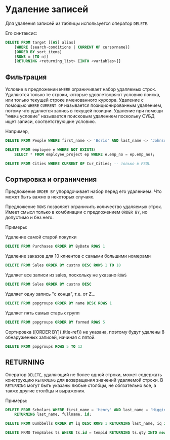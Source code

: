 # Удаление записей

Для удаления записей из таблицы используется оператор `DELETE`.

Его синтаксис:

``` sql
DELETE FROM target [[AS] alias]
    [WHERE {search-conditions | CURRENT OF cursorname}]
    [ORDER BY sort_items]
    [ROWS m [TO n]]
    [RETURNING <returning_list> [INTO <variables>]]
```

## Фильтрация

Условие в предложении `WHERE` ограничивает набор удаляемых строк.
Удаляются только те строки, которые удовлетворяют условию поиска, или
только текущей строке именованного курсора. Удаление с помощью `WHERE`
`CURRENT OF` называется позиционированным удалением, потому что
удаляется запись в текущей позиции. Удаление при помощи \"`WHERE`
условие\" называется поисковым удалением поскольку СУБД ищет записи,
соответствующие условию.

Например,

``` sql
DELETE FROM People WHERE first_name <> 'Boris' AND last_name <> 'Johnson';

DELETE FROM employee e WHERE NOT EXISTS(
    SELECT * FROM employee_project ep WHERE e.emp_no = ep.emp_no);

DELETE FROM Cities WHERE CURRENT OF Cur_Cities; -- только в PSQL
```

## Сортировка и ограничения

Предложение `ORDER BY` упорядочивает набор перед его удалением. Что
может быть важно в некоторых случаях.

Предложение `ROWS` позволяет ограничить количество удаляемых строк.
Имеет смысл только в комбинации с предложением `ORDER BY`, но допустимо
и без него.

Примеры:

Удаление самой старой покупки

``` sql
DELETE FROM Purchases ORDER BY ByDate ROWS 1
```

Удаление заказов для 10 клиентов с самыми большими номерами

``` sql
DELETE FROM Sales ORDER BY custno DESC ROWS 1 TO 10
```

Удаляет все записи из sales, поскольку не указано `ROWS`

``` sql
DELETE FROM Sales ORDER BY custno DESC
```

Удаляет одну запись \"с конца\", т.е. от Z...

``` sql
DELETE FROM popgroups ORDER BY name DESC ROWS 1
```

Удаляет пять самых старых групп

``` sql
DELETE FROM popgroups ORDER BY formed ROWS 5
```

Сортировка ([ORDER BY]{.title-ref}) не указана, поэтому будут удалены 8
обнаруженных записей, начиная с пятой.

``` sql
DELETE FROM popgroups ROWS 5 TO 12
```

## RETURNING

Оператор `DELETE`, удаляющий не более одной строки, может содержать
конструкцию `RETURNING` для возвращения значений удаляемой строки. В
`RETURNING` могут быть указаны любые столбцы, не обязательно все, а
также другие столбцы и выражения.

Примеры:

``` sql
DELETE FROM Scholars WHERE first_name = 'Henry' AND last_name = 'Higgins'
    RETURNING last_name, fullname, id;
```

``` sql
DELETE FROM Dumbbells ORDER BY iq DESC ROWS 1 RETURNING last_name, iq INTO :lname, :iq;
```

``` sql
DELETE FRMO TempSales ts WHERE ts.id = tempid RETURNING ts.qty INTO new.qty;
```
